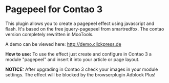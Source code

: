 <h1>Pagepeel for Contao 3</h1>
This plugin allows you to create a pagepeel effect using javascript and flash. 
It's based on the free jquery-pagepeel from smartredfox. 
The contao version completely rewritten in MooTools.

A demo can be viewed here: http://demo.clickpress.de

<strong>How to use:</strong>
To use the effect just create and configure in Contao 3 a module "pagepeel" and 
insert it into your article or page layout.

<strong>NOTICE:</strong>
After upgrading in Contao 3 check your images in your module settings.
The effect will be blocked by the browserplugin Adblock Plus!